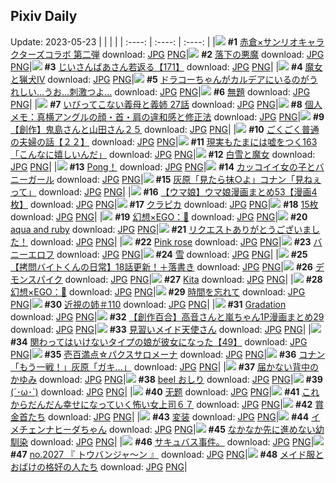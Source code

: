## Pixiv Daily
Update: 2023-05-23
|      |      |      |
| :----: | :----: | :----: |
|![](https://pixiv.microyu.workers.dev/c/240x480/img-master/img/2023/05/20/00/02/24/108267453_p0_master1200.jpg) **#1** [赤倉×サンリオキャラクターズコラボ 第二弾](https://www.pixiv.net/artworks/108267453) download: [JPG](https://pixiv.microyu.workers.dev/img-original/img/2023/05/20/00/02/24/108267453_p0.jpg) [PNG](https://pixiv.microyu.workers.dev/img-original/img/2023/05/20/00/02/24/108267453_p0.png)|![](https://pixiv.microyu.workers.dev/c/240x480/img-master/img/2023/05/20/00/00/33/108267233_p0_master1200.jpg) **#2** [落下の悪魔](https://www.pixiv.net/artworks/108267233) download: [JPG](https://pixiv.microyu.workers.dev/img-original/img/2023/05/20/00/00/33/108267233_p0.jpg) [PNG](https://pixiv.microyu.workers.dev/img-original/img/2023/05/20/00/00/33/108267233_p0.png)|![](https://pixiv.microyu.workers.dev/c/240x480/img-master/img/2023/05/20/10/53/17/108277663_p0_master1200.jpg) **#3** [じいさんばあさん若返る【171】](https://www.pixiv.net/artworks/108277663) download: [JPG](https://pixiv.microyu.workers.dev/img-original/img/2023/05/20/10/53/17/108277663_p0.jpg) [PNG](https://pixiv.microyu.workers.dev/img-original/img/2023/05/20/10/53/17/108277663_p0.png)|
|![](https://pixiv.microyu.workers.dev/c/240x480/img-master/img/2023/05/20/00/00/38/108267252_p0_master1200.jpg) **#4** [魔女と猟犬Ⅳ](https://www.pixiv.net/artworks/108267252) download: [JPG](https://pixiv.microyu.workers.dev/img-original/img/2023/05/20/00/00/38/108267252_p0.jpg) [PNG](https://pixiv.microyu.workers.dev/img-original/img/2023/05/20/00/00/38/108267252_p0.png)|![](https://pixiv.microyu.workers.dev/c/240x480/img-master/img/2023/05/20/00/00/26/108267214_p0_master1200.jpg) **#5** [ドラコーちゃんがカルデアにいるのがうれしい…うお…刺激つよ…](https://www.pixiv.net/artworks/108267214) download: [JPG](https://pixiv.microyu.workers.dev/img-original/img/2023/05/20/00/00/26/108267214_p0.jpg) [PNG](https://pixiv.microyu.workers.dev/img-original/img/2023/05/20/00/00/26/108267214_p0.png)|![](https://pixiv.microyu.workers.dev/c/240x480/img-master/img/2023/05/20/22/29/52/108294606_p0_master1200.jpg) **#6** [無題](https://www.pixiv.net/artworks/108294606) download: [JPG](https://pixiv.microyu.workers.dev/img-original/img/2023/05/20/22/29/52/108294606_p0.jpg) [PNG](https://pixiv.microyu.workers.dev/img-original/img/2023/05/20/22/29/52/108294606_p0.png)|
|![](https://pixiv.microyu.workers.dev/c/240x480/img-master/img/2023/05/20/00/01/06/108267327_p0_master1200.jpg) **#7** [いびってこない義母と義姉  27話](https://www.pixiv.net/artworks/108267327) download: [JPG](https://pixiv.microyu.workers.dev/img-original/img/2023/05/20/00/01/06/108267327_p0.jpg) [PNG](https://pixiv.microyu.workers.dev/img-original/img/2023/05/20/00/01/06/108267327_p0.png)|![](https://pixiv.microyu.workers.dev/c/240x480/img-master/img/2023/05/20/07/00/11/108274245_p0_master1200.jpg) **#8** [個人メモ：真横アングルの顔・首・肩の違和感と修正法](https://www.pixiv.net/artworks/108274245) download: [JPG](https://pixiv.microyu.workers.dev/img-original/img/2023/05/20/07/00/11/108274245_p0.jpg) [PNG](https://pixiv.microyu.workers.dev/img-original/img/2023/05/20/07/00/11/108274245_p0.png)|![](https://pixiv.microyu.workers.dev/c/240x480/img-master/img/2023/05/20/07/36/23/108267551_p0_master1200.jpg) **#9** [【創作】鬼島さんと山田さん２５](https://www.pixiv.net/artworks/108267551) download: [JPG](https://pixiv.microyu.workers.dev/img-original/img/2023/05/20/07/36/23/108267551_p0.jpg) [PNG](https://pixiv.microyu.workers.dev/img-original/img/2023/05/20/07/36/23/108267551_p0.png)|
|![](https://pixiv.microyu.workers.dev/c/240x480/img-master/img/2023/05/20/18/42/00/108287603_p0_master1200.jpg) **#10** [ごくごく普通の夫婦の話【２２】](https://www.pixiv.net/artworks/108287603) download: [JPG](https://pixiv.microyu.workers.dev/img-original/img/2023/05/20/18/42/00/108287603_p0.jpg) [PNG](https://pixiv.microyu.workers.dev/img-original/img/2023/05/20/18/42/00/108287603_p0.png)|![](https://pixiv.microyu.workers.dev/c/240x480/img-master/img/2023/05/21/18/00/15/108318799_p0_master1200.jpg) **#11** [現実もたまには嘘をつく163「こんなに嬉しいんだ」](https://www.pixiv.net/artworks/108318799) download: [JPG](https://pixiv.microyu.workers.dev/img-original/img/2023/05/21/18/00/15/108318799_p0.jpg) [PNG](https://pixiv.microyu.workers.dev/img-original/img/2023/05/21/18/00/15/108318799_p0.png)|![](https://pixiv.microyu.workers.dev/c/240x480/img-master/img/2023/05/20/00/25/26/108268302_p0_master1200.jpg) **#12** [白雪と魔女](https://www.pixiv.net/artworks/108268302) download: [JPG](https://pixiv.microyu.workers.dev/img-original/img/2023/05/20/00/25/26/108268302_p0.jpg) [PNG](https://pixiv.microyu.workers.dev/img-original/img/2023/05/20/00/25/26/108268302_p0.png)|
|![](https://pixiv.microyu.workers.dev/c/240x480/img-master/img/2023/05/20/20/56/13/108291496_p0_master1200.jpg) **#13** [Pong！](https://www.pixiv.net/artworks/108291496) download: [JPG](https://pixiv.microyu.workers.dev/img-original/img/2023/05/20/20/56/13/108291496_p0.jpg) [PNG](https://pixiv.microyu.workers.dev/img-original/img/2023/05/20/20/56/13/108291496_p0.png)|![](https://pixiv.microyu.workers.dev/c/240x480/img-master/img/2023/05/21/12/00/24/108310228_p0_master1200.jpg) **#14** [カッコイイ女の子とバニーガール](https://www.pixiv.net/artworks/108310228) download: [JPG](https://pixiv.microyu.workers.dev/img-original/img/2023/05/21/12/00/24/108310228_p0.jpg) [PNG](https://pixiv.microyu.workers.dev/img-original/img/2023/05/21/12/00/24/108310228_p0.png)|![](https://pixiv.microyu.workers.dev/c/240x480/img-master/img/2023/05/20/15/02/38/108282562_p0_master1200.jpg) **#15** [灰原「見たら抹○よ」コナン「見ねぇって」](https://www.pixiv.net/artworks/108282562) download: [JPG](https://pixiv.microyu.workers.dev/img-original/img/2023/05/20/15/02/38/108282562_p0.jpg) [PNG](https://pixiv.microyu.workers.dev/img-original/img/2023/05/20/15/02/38/108282562_p0.png)|
|![](https://pixiv.microyu.workers.dev/c/240x480/img-master/img/2023/05/20/00/02/08/108267425_p0_master1200.jpg) **#16** [【ウマ娘】ウマ娘漫画まとめ53【漫画4枚】](https://www.pixiv.net/artworks/108267425) download: [JPG](https://pixiv.microyu.workers.dev/img-original/img/2023/05/20/00/02/08/108267425_p0.jpg) [PNG](https://pixiv.microyu.workers.dev/img-original/img/2023/05/20/00/02/08/108267425_p0.png)|![](https://pixiv.microyu.workers.dev/c/240x480/img-master/img/2023/05/20/15/41/36/108283259_p0_master1200.jpg) **#17** [クラピカ](https://www.pixiv.net/artworks/108283259) download: [JPG](https://pixiv.microyu.workers.dev/img-original/img/2023/05/20/15/41/36/108283259_p0.jpg) [PNG](https://pixiv.microyu.workers.dev/img-original/img/2023/05/20/15/41/36/108283259_p0.png)|![](https://pixiv.microyu.workers.dev/c/240x480/img-master/img/2023/05/20/20/58/44/108291576_p0_master1200.jpg) **#18** [15枚](https://www.pixiv.net/artworks/108291576) download: [JPG](https://pixiv.microyu.workers.dev/img-original/img/2023/05/20/20/58/44/108291576_p0.jpg) [PNG](https://pixiv.microyu.workers.dev/img-original/img/2023/05/20/20/58/44/108291576_p0.png)|
|![](https://pixiv.microyu.workers.dev/c/240x480/img-master/img/2023/05/20/00/00/09/108267150_p0_master1200.jpg) **#19** [幻想×EGO：📿](https://www.pixiv.net/artworks/108267150) download: [JPG](https://pixiv.microyu.workers.dev/img-original/img/2023/05/20/00/00/09/108267150_p0.jpg) [PNG](https://pixiv.microyu.workers.dev/img-original/img/2023/05/20/00/00/09/108267150_p0.png)|![](https://pixiv.microyu.workers.dev/c/240x480/img-master/img/2023/05/20/15/25/41/108282963_p0_master1200.jpg) **#20** [aqua and ruby](https://www.pixiv.net/artworks/108282963) download: [JPG](https://pixiv.microyu.workers.dev/img-original/img/2023/05/20/15/25/41/108282963_p0.jpg) [PNG](https://pixiv.microyu.workers.dev/img-original/img/2023/05/20/15/25/41/108282963_p0.png)|![](https://pixiv.microyu.workers.dev/c/240x480/img-master/img/2023/05/20/18/45/26/108287671_p0_master1200.jpg) **#21** [リクエストありがとうございました！](https://www.pixiv.net/artworks/108287671) download: [JPG](https://pixiv.microyu.workers.dev/img-original/img/2023/05/20/18/45/26/108287671_p0.jpg) [PNG](https://pixiv.microyu.workers.dev/img-original/img/2023/05/20/18/45/26/108287671_p0.png)|
|![](https://pixiv.microyu.workers.dev/c/240x480/img-master/img/2023/05/21/00/49/59/108299698_p0_master1200.jpg) **#22** [Pink rose](https://www.pixiv.net/artworks/108299698) download: [JPG](https://pixiv.microyu.workers.dev/img-original/img/2023/05/21/00/49/59/108299698_p0.jpg) [PNG](https://pixiv.microyu.workers.dev/img-original/img/2023/05/21/00/49/59/108299698_p0.png)|![](https://pixiv.microyu.workers.dev/c/240x480/img-master/img/2023/05/21/02/44/51/108302310_p0_master1200.jpg) **#23** [バニーエロフ](https://www.pixiv.net/artworks/108302310) download: [JPG](https://pixiv.microyu.workers.dev/img-original/img/2023/05/21/02/44/51/108302310_p0.jpg) [PNG](https://pixiv.microyu.workers.dev/img-original/img/2023/05/21/02/44/51/108302310_p0.png)|![](https://pixiv.microyu.workers.dev/c/240x480/img-master/img/2023/05/20/00/02/04/108267417_p0_master1200.jpg) **#24** [雪](https://www.pixiv.net/artworks/108267417) download: [JPG](https://pixiv.microyu.workers.dev/img-original/img/2023/05/20/00/02/04/108267417_p0.jpg) [PNG](https://pixiv.microyu.workers.dev/img-original/img/2023/05/20/00/02/04/108267417_p0.png)|
|![](https://pixiv.microyu.workers.dev/c/240x480/img-master/img/2023/05/21/12/00/44/108310256_p0_master1200.jpg) **#25** [【拷問バイトくんの日常】18話更新！＋落書き](https://www.pixiv.net/artworks/108310256) download: [JPG](https://pixiv.microyu.workers.dev/img-original/img/2023/05/21/12/00/44/108310256_p0.jpg) [PNG](https://pixiv.microyu.workers.dev/img-original/img/2023/05/21/12/00/44/108310256_p0.png)|![](https://pixiv.microyu.workers.dev/c/240x480/img-master/img/2023/05/20/00/01/00/108267310_p0_master1200.jpg) **#26** [デモンスパイク](https://www.pixiv.net/artworks/108267310) download: [JPG](https://pixiv.microyu.workers.dev/img-original/img/2023/05/20/00/01/00/108267310_p0.jpg) [PNG](https://pixiv.microyu.workers.dev/img-original/img/2023/05/20/00/01/00/108267310_p0.png)|![](https://pixiv.microyu.workers.dev/c/240x480/img-master/img/2023/05/20/15/24/14/108282942_p0_master1200.jpg) **#27** [Kita](https://www.pixiv.net/artworks/108282942) download: [JPG](https://pixiv.microyu.workers.dev/img-original/img/2023/05/20/15/24/14/108282942_p0.jpg) [PNG](https://pixiv.microyu.workers.dev/img-original/img/2023/05/20/15/24/14/108282942_p0.png)|
|![](https://pixiv.microyu.workers.dev/c/240x480/img-master/img/2023/05/21/00/00/08/108297729_p0_master1200.jpg) **#28** [幻想×EGO：🍎](https://www.pixiv.net/artworks/108297729) download: [JPG](https://pixiv.microyu.workers.dev/img-original/img/2023/05/21/00/00/08/108297729_p0.jpg) [PNG](https://pixiv.microyu.workers.dev/img-original/img/2023/05/21/00/00/08/108297729_p0.png)|![](https://pixiv.microyu.workers.dev/c/240x480/img-master/img/2023/05/20/00/20/06/108268121_p0_master1200.jpg) **#29** [時間を忘れて](https://www.pixiv.net/artworks/108268121) download: [JPG](https://pixiv.microyu.workers.dev/img-original/img/2023/05/20/00/20/06/108268121_p0.jpg) [PNG](https://pixiv.microyu.workers.dev/img-original/img/2023/05/20/00/20/06/108268121_p0.png)|![](https://pixiv.microyu.workers.dev/c/240x480/img-master/img/2023/05/20/00/42/44/108268807_p0_master1200.jpg) **#30** [近視の姉＃110](https://www.pixiv.net/artworks/108268807) download: [JPG](https://pixiv.microyu.workers.dev/img-original/img/2023/05/20/00/42/44/108268807_p0.jpg) [PNG](https://pixiv.microyu.workers.dev/img-original/img/2023/05/20/00/42/44/108268807_p0.png)|
|![](https://pixiv.microyu.workers.dev/c/240x480/img-master/img/2023/05/20/00/00/23/108267210_p0_master1200.jpg) **#31** [Gradation](https://www.pixiv.net/artworks/108267210) download: [JPG](https://pixiv.microyu.workers.dev/img-original/img/2023/05/20/00/00/23/108267210_p0.jpg) [PNG](https://pixiv.microyu.workers.dev/img-original/img/2023/05/20/00/00/23/108267210_p0.png)|![](https://pixiv.microyu.workers.dev/c/240x480/img-master/img/2023/05/20/00/38/47/108268706_p0_master1200.jpg) **#32** [【創作百合】高音さんと嵐ちゃん1P漫画まとめ29](https://www.pixiv.net/artworks/108268706) download: [JPG](https://pixiv.microyu.workers.dev/img-original/img/2023/05/20/00/38/47/108268706_p0.jpg) [PNG](https://pixiv.microyu.workers.dev/img-original/img/2023/05/20/00/38/47/108268706_p0.png)|![](https://pixiv.microyu.workers.dev/c/240x480/img-master/img/2023/05/20/14/10/44/108281445_p0_master1200.jpg) **#33** [見習いメイド天使さん](https://www.pixiv.net/artworks/108281445) download: [JPG](https://pixiv.microyu.workers.dev/img-original/img/2023/05/20/14/10/44/108281445_p0.jpg) [PNG](https://pixiv.microyu.workers.dev/img-original/img/2023/05/20/14/10/44/108281445_p0.png)|
|![](https://pixiv.microyu.workers.dev/c/240x480/img-master/img/2023/05/20/00/01/11/108267337_p0_master1200.jpg) **#34** [関わってはいけないタイプの娘が彼女になった【49】](https://www.pixiv.net/artworks/108267337) download: [JPG](https://pixiv.microyu.workers.dev/img-original/img/2023/05/20/00/01/11/108267337_p0.jpg) [PNG](https://pixiv.microyu.workers.dev/img-original/img/2023/05/20/00/01/11/108267337_p0.png)|![](https://pixiv.microyu.workers.dev/c/240x480/img-master/img/2023/05/21/20/14/15/108322930_p0_master1200.jpg) **#35** [壱百満点☆パクスサロメーナ](https://www.pixiv.net/artworks/108322930) download: [JPG](https://pixiv.microyu.workers.dev/img-original/img/2023/05/21/20/14/15/108322930_p0.jpg) [PNG](https://pixiv.microyu.workers.dev/img-original/img/2023/05/21/20/14/15/108322930_p0.png)|![](https://pixiv.microyu.workers.dev/c/240x480/img-master/img/2023/05/21/14/52/44/108314074_p0_master1200.jpg) **#36** [コナン「もう一戦！」灰原「ガキ…」](https://www.pixiv.net/artworks/108314074) download: [JPG](https://pixiv.microyu.workers.dev/img-original/img/2023/05/21/14/52/44/108314074_p0.jpg) [PNG](https://pixiv.microyu.workers.dev/img-original/img/2023/05/21/14/52/44/108314074_p0.png)|
|![](https://pixiv.microyu.workers.dev/c/240x480/img-master/img/2023/05/20/22/03/14/108293734_p0_master1200.jpg) **#37** [届かない背中のかゆみ](https://www.pixiv.net/artworks/108293734) download: [JPG](https://pixiv.microyu.workers.dev/img-original/img/2023/05/20/22/03/14/108293734_p0.jpg) [PNG](https://pixiv.microyu.workers.dev/img-original/img/2023/05/20/22/03/14/108293734_p0.png)|![](https://pixiv.microyu.workers.dev/c/240x480/img-master/img/2023/05/21/11/22/13/108309310_p0_master1200.jpg) **#38** [beel おしり](https://www.pixiv.net/artworks/108309310) download: [JPG](https://pixiv.microyu.workers.dev/img-original/img/2023/05/21/11/22/13/108309310_p0.jpg) [PNG](https://pixiv.microyu.workers.dev/img-original/img/2023/05/21/11/22/13/108309310_p0.png)|![](https://pixiv.microyu.workers.dev/c/240x480/img-master/img/2023/05/20/22/24/44/108294437_p0_master1200.jpg) **#39** [(´･ω･`)](https://www.pixiv.net/artworks/108294437) download: [JPG](https://pixiv.microyu.workers.dev/img-original/img/2023/05/20/22/24/44/108294437_p0.jpg) [PNG](https://pixiv.microyu.workers.dev/img-original/img/2023/05/20/22/24/44/108294437_p0.png)|
|![](https://pixiv.microyu.workers.dev/c/240x480/img-master/img/2023/05/21/01/02/03/108300068_p0_master1200.jpg) **#40** [无题](https://www.pixiv.net/artworks/108300068) download: [JPG](https://pixiv.microyu.workers.dev/img-original/img/2023/05/21/01/02/03/108300068_p0.jpg) [PNG](https://pixiv.microyu.workers.dev/img-original/img/2023/05/21/01/02/03/108300068_p0.png)|![](https://pixiv.microyu.workers.dev/c/240x480/img-master/img/2023/05/20/17/07/48/108285223_p0_master1200.jpg) **#41** [これからだんだん幸せになっていく怖い女上司６７](https://www.pixiv.net/artworks/108285223) download: [JPG](https://pixiv.microyu.workers.dev/img-original/img/2023/05/20/17/07/48/108285223_p0.jpg) [PNG](https://pixiv.microyu.workers.dev/img-original/img/2023/05/20/17/07/48/108285223_p0.png)|![](https://pixiv.microyu.workers.dev/c/240x480/img-master/img/2023/05/21/00/00/29/108297797_p0_master1200.jpg) **#42** [賞金首たち](https://www.pixiv.net/artworks/108297797) download: [JPG](https://pixiv.microyu.workers.dev/img-original/img/2023/05/21/00/00/29/108297797_p0.jpg) [PNG](https://pixiv.microyu.workers.dev/img-original/img/2023/05/21/00/00/29/108297797_p0.png)|
|![](https://pixiv.microyu.workers.dev/c/240x480/img-master/img/2023/05/21/14/44/14/108313889_p0_master1200.jpg) **#43** [変装](https://www.pixiv.net/artworks/108313889) download: [JPG](https://pixiv.microyu.workers.dev/img-original/img/2023/05/21/14/44/14/108313889_p0.jpg) [PNG](https://pixiv.microyu.workers.dev/img-original/img/2023/05/21/14/44/14/108313889_p0.png)|![](https://pixiv.microyu.workers.dev/c/240x480/img-master/img/2023/05/21/18/37/53/108319930_p0_master1200.jpg) **#44** [イメチェンナヒーダちゃん](https://www.pixiv.net/artworks/108319930) download: [JPG](https://pixiv.microyu.workers.dev/img-original/img/2023/05/21/18/37/53/108319930_p0.jpg) [PNG](https://pixiv.microyu.workers.dev/img-original/img/2023/05/21/18/37/53/108319930_p0.png)|![](https://pixiv.microyu.workers.dev/c/240x480/img-master/img/2023/05/20/09/39/05/108276439_p0_master1200.jpg) **#45** [なかなか先に進めない幼馴染](https://www.pixiv.net/artworks/108276439) download: [JPG](https://pixiv.microyu.workers.dev/img-original/img/2023/05/20/09/39/05/108276439_p0.jpg) [PNG](https://pixiv.microyu.workers.dev/img-original/img/2023/05/20/09/39/05/108276439_p0.png)|
|![](https://pixiv.microyu.workers.dev/c/240x480/img-master/img/2023/05/21/00/09/25/108296946_p0_master1200.jpg) **#46** [サキュバス事件。](https://www.pixiv.net/artworks/108296946) download: [JPG](https://pixiv.microyu.workers.dev/img-original/img/2023/05/21/00/09/25/108296946_p0.jpg) [PNG](https://pixiv.microyu.workers.dev/img-original/img/2023/05/21/00/09/25/108296946_p0.png)|![](https://pixiv.microyu.workers.dev/c/240x480/img-master/img/2023/05/20/16/14/52/108283960_p0_master1200.jpg) **#47** [no.2027 『 トウバンジャ〜ン 』](https://www.pixiv.net/artworks/108283960) download: [JPG](https://pixiv.microyu.workers.dev/img-original/img/2023/05/20/16/14/52/108283960_p0.jpg) [PNG](https://pixiv.microyu.workers.dev/img-original/img/2023/05/20/16/14/52/108283960_p0.png)|![](https://pixiv.microyu.workers.dev/c/240x480/img-master/img/2023/05/21/12/30/01/108310976_p0_master1200.jpg) **#48** [メイド服とおばけの格好の人たち](https://www.pixiv.net/artworks/108310976) download: [JPG](https://pixiv.microyu.workers.dev/img-original/img/2023/05/21/12/30/01/108310976_p0.jpg) [PNG](https://pixiv.microyu.workers.dev/img-original/img/2023/05/21/12/30/01/108310976_p0.png)|
